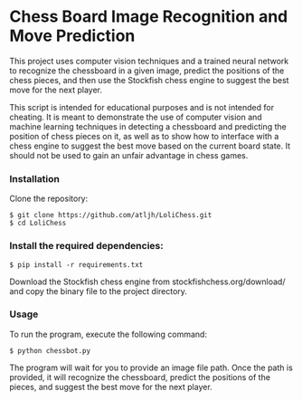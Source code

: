 <h1>Chess Board Image Recognition and Move Prediction</h1>

This project uses computer vision techniques and a trained neural network to recognize the chessboard in a given image, predict the positions of the chess pieces, and then use the Stockfish chess engine to suggest the best move for the next player.

This script is intended for educational purposes and is not intended for cheating. It is meant to demonstrate the use of computer vision and machine learning techniques in detecting a chessboard and predicting the position of chess pieces on it, as well as to show how to interface with a chess engine to suggest the best move based on the current board state. It should not be used to gain an unfair advantage in chess games.


<h3>Installation</h3>

Clone the repository:

    $ git clone https://github.com/atljh/LoliChess.git
    $ cd LoliChess

<h3>Install the required dependencies:</h3>

    $ pip install -r requirements.txt

Download the Stockfish chess engine from stockfishchess.org/download/ and copy the binary file to the project directory.

<h3>Usage</h3>

To run the program, execute the following command:

    $ python chessbot.py

The program will wait for you to provide an image file path. Once the path is provided, it will recognize the chessboard, predict the positions of the pieces, and suggest the best move for the next player.